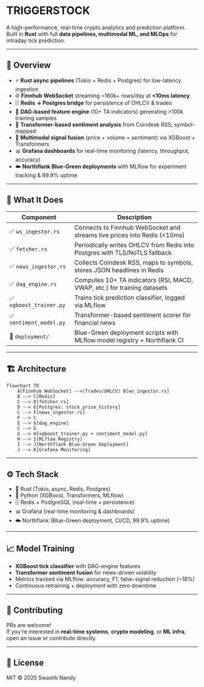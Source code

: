 # **TRIGGERSTOCK**

A high-performance, real-time crypto analytics and prediction platform.  
Built in **Rust** with full **data pipelines, multimodal ML, and MLOps** for intraday tick prediction.

---

## 🚀 Overview

- ⚡ **Rust async pipelines** (Tokio + Redis + Postgres) for low-latency ingestion  
- 🌐 **Finnhub WebSocket** streaming ~160k+ rows/day at **<10ms latency**  
- 🗄 **Redis → Postgres bridge** for persistence of OHLCV & trades  
- 🧮 **DAG-based feature engine** (10+ TA indicators) generating >100k training samples  
- 📰 **Transformer-based sentiment analysis** from Coindesk RSS, symbol-mapped  
- 🤖 **Multimodal signal fusion** (price + volume + sentiment) via XGBoost + Transformers  
- 📊 **Grafana dashboards** for real-time monitoring (latency, throughput, accuracy)  
- ☁️ **Northflank Blue-Green deployments** with MLflow for experiment tracking & 99.9% uptime  

---

## 🧠 What It Does

| Component                 | Description                                                                 |
| ------------------------- | --------------------------------------------------------------------------- |
| ✅ `ws_ingestor.rs`        | Connects to Finnhub WebSocket and streams live prices into Redis (<10ms)   |
| ✅ `fetcher.rs`            | Periodically writes OHLCV from Redis into Postgres with TLS/NoTLS fallback |
| ✅ `news_ingestor.rs`      | Collects Coindesk RSS, maps to symbols, stores JSON headlines in Redis      |
| ✅ `dag_engine.rs`         | Computes 10+ TA indicators (RSI, MACD, VWAP, etc.) for training datasets   |
| ✅ `xgboost_trainer.py`    | Trains tick prediction classifier, logged via MLflow                       |
| ✅ `sentiment_model.py`    | Transformer-based sentiment scorer for financial news                      |
| 🧪 `deployment/`           | Blue-Green deployment scripts with MLflow model registry + Northflank CI   |

---

## 🏗 Architecture

```mermaid
flowchart TD
    A[Finnhub WebSocket] -->|Trades/OHLCV| B[ws_ingestor.rs]
    B --> C[Redis]
    C --> D[fetcher.rs]
    D --> E[Postgres: stock_price_history]
    C --> F[news_ingestor.rs]
    F --> C
    E --> G[dag_engine]
    C --> G
    G --> H[xgboost_trainer.py + sentiment_model.py]
    H --> I[MLflow Registry]
    I --> J[Northflank Blue-Green Deployment]
    J --> K[Grafana Monitoring]
```

---

## ⚙️ Tech Stack

- 🦀 Rust (Tokio, async, Redis, Postgres)  
- 🐍 Python (XGBoost, Transformers, MLflow)  
- 🗄 Redis + PostgreSQL (real-time + persistence)  
- 📊 Grafana (real-time monitoring & dashboards)  
- ☁️ Northflank (Blue-Green deployment, CI/CD, 99.9% uptime)  

---

## 📈 Model Training

- **XGBoost tick classifier** with DAG-engine features  
- **Transformer sentiment fusion** for news-driven volatility  
- Metrics tracked via MLflow: accuracy, F1, false-signal reduction (~18%)  
- Continuous retraining + deployment with zero downtime  

---

## 🤝 Contributing

PRs are welcome!  
If you're interested in **real-time systems**, **crypto modeling**, or **ML infra**, open an issue or contribute directly.

---

## 📜 License

MIT © 2025 Swastik Nandy
